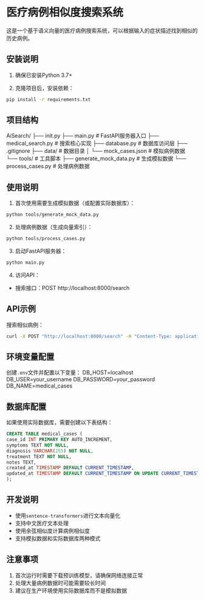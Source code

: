 # 医疗病例相似度搜索系统

这是一个基于语义向量的医疗病例搜索系统，可以根据输入的症状描述找到相似的历史病例。

## 安装说明

1. 确保已安装Python 3.7+

2. 克隆项目后，安装依赖：

```bash
pip install -r requirements.txt
```

## 项目结构

AiSearch/
├── init.py
├── main.py # FastAPI服务器入口
├── medical_search.py # 搜索核心实现
├── database.py # 数据库访问层
├── .gitignore 
├── data/ # 数据目录
│ └── mock_cases.json # 模拟病例数据
└── tools/ # 工具脚本
├── generate_mock_data.py # 生成模拟数据
└── process_cases.py # 处理病例数据

## 使用说明

1. 首次使用需要生成模拟数据（或配置实际数据库）：

```bash
python tools/generate_mock_data.py
```

2. 处理病例数据（生成向量索引）：

```bash
python tools/process_cases.py
```

3. 启动FastAPI服务器：

```bash
python main.py
```

4. 访问API：
- 搜索接口：POST http://localhost:8000/search

## API示例

搜索相似病例：

```bash
curl -X POST "http://localhost:8000/search" -H "Content-Type: application/json" -d '{"query": "持续发热、咳嗽、呼吸困难"}'
```

## 环境变量配置

创建`.env`文件并配置以下变量：
DB_HOST=localhost
DB_USER=your_username
DB_PASSWORD=your_password
DB_NAME=medical_cases

## 数据库配置

如果使用实际数据库，需要创建以下表结构：

```sql
CREATE TABLE medical_cases (
case_id INT PRIMARY KEY AUTO_INCREMENT,
symptoms TEXT NOT NULL,
diagnosis VARCHAR(255) NOT NULL,
treatment TEXT NOT NULL,
notes TEXT,
created_at TIMESTAMP DEFAULT CURRENT_TIMESTAMP,
updated_at TIMESTAMP DEFAULT CURRENT_TIMESTAMP ON UPDATE CURRENT_TIMESTAMP
);
```

## 开发说明

- 使用`sentence-transformers`进行文本向量化
- 支持中文医疗文本处理
- 使用余弦相似度计算病例相似度
- 支持模拟数据和实际数据库两种模式

## 注意事项

1. 首次运行时需要下载预训练模型，请确保网络连接正常
2. 处理大量病例数据时可能需要较长时间
3. 建议在生产环境使用实际数据库而不是模拟数据